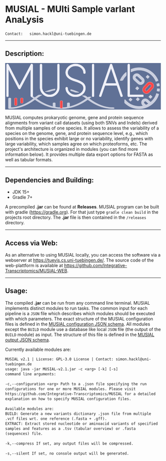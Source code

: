 # **MUSIAL - MUlti Sample varIant AnaLysis**

`Contact:   simon.hackl@uni-tuebingen.de`

---

## **Description**:

![MUSIAL Logo](media/logo.png)

MUSIAL computes prokaryotic genome, gene and protein sequence alignments from variant call datasets (using both SNVs and Indels) derived from multiple samples of one species. It allows to assess the variability of a species on the genome, gene, and protein sequence level, e.g., which positions in the species exhibit large or no variability, identify genes with large variability, which samples agree on which proteoforms, etc. The project's architecture is organized in modules (you can find more information below). It provides multiple data export options for FASTA as well as tabular formats.

---

## **Dependencies and Building**:

- JDK 15+
- Gradle 7+

A precompiled **.jar** can be found at **Releases**. MUSIAL program can be built with gradle (https://gradle.org). For that just type `gradle clean build` in the projects root directory. The **.jar** file is then contained in the `/releases` directory.

---

## **Access via Web**:

As an alternative to using MUSIAL locally, you can access the software via a webserver at https://tuevis.cs.uni-tuebingen.de/. The source code of the web-plattform is available at https://github.com/Integrative-Transcriptomics/MUSIAL-WEB.

---

## **Usage**:

The compiled **.jar** can be run from any command line terminal. MUSIAL implements distinct modules to run tasks. The common input for each pipeline is a `JSON` file which describes which modules should be executed with which parameters. The exact structure of the MUSIAL configuration files is defined in the [MUSIAL configuration JSON schema](https://github.com/Integrative-Transcriptomics/MUSIAL/blob/v2.1/MUSIAL_CONFIGURATION.schema.json). All modules except the `BUILD` module use a database like local `JSON` file (the output of the `BUILD` module) as input. The structure of this file is defined in the [MUSIAL output JSON schema](https://github.com/Integrative-Transcriptomics/MUSIAL/blob/v2.1/MUSIAL.schema.json).

Currently available modules are:

```
MUSIAL v2.1 | License: GPL-3.0 License | Contact: simon.hackl@uni-tuebingen.de
usage: java -jar MUSIAL-v2.1.jar -c <arg> [-k] [-s]
command line arguments:

-c,--configuration <arg> Path to a .json file specifying the run configurations for one or more MUSIAL modules. Please visit https://github.com/Integrative-Transcriptomics/MUSIAL for a detailed explanation on how to specify MUSIAL configuration files.

Available modules are:
BUILD: Generate a new variants dictionary .json file from multiple .vcf files wrt. one reference (.fasta + .gff).
EXTRACT: Extract stored nucleotide or aminoacid variants of specified samples and features as a .tsv (tabular overview) or .fasta (sequences) file.

-k,--compress If set, any output files will be compressed.

-s,--silent If set, no console output will be generated.
```
